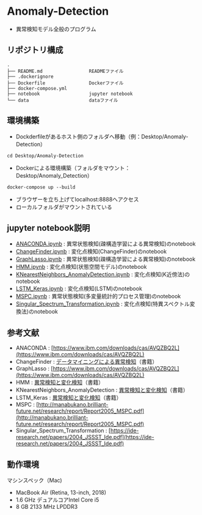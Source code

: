 # Anomaly-Detection
* 異常検知モデル全般のプログラム

## リポジトリ構成
```
.
├── README.md                 READMEファイル
├── .dockerignore        
├── Dockerfile                Dockerファイル
├── docker-compose.yml
├── notebook                  jupyter notebook
└── data                      dataファイル
```

## 環境構築

* Dockderfileがあるホスト側のフォルダへ移動（例：Desktop/Anomaly-Detection）
```
cd Desktop/Anomaly-Detection
```

* Dockerによる環境構築（フォルダをマウント：Desktop/Anomaly_Detection）
```
docker-compose up --build
```

* ブラウザーを立ち上げてlocalhost:8888へアクセス
* ローカルフォルダがマウントされている

## jupyter notebook説明
* [ANACONDA.ipynb](https://github.com/ykato27/Anomaly-Detection/blob/main/notebook/ANACONDA.ipynb) : 異常状態検知(疎構造学習による異常検知)のnotebook
* [ChangeFinder.ipynb](https://github.com/ykato27/Anomaly-Detection/blob/main/notebook/ChangeFinder.ipynb) : 変化点検知(ChangeFinder)のnotebook
* [GraphLasso.ipynb](https://github.com/ykato27/Anomaly-Detection/blob/main/notebook/GraphLasso.ipynb) : 異常状態検知(疎構造学習による異常検知)のnotebook
* [HMM.ipynb](https://github.com/ykato27/Anomaly-Detection/blob/main/notebook/HMM.ipynb) : 変化点検知(状態空間モデル)のnotebook
* [KNearestNeighbors_AnomalyDetection.ipynb](https://github.com/ykato27/Anomaly-Detection/blob/main/notebook/KNearestNeighbors_AnomalyDetection.ipynb) : 変化点検知(K近傍法)のnotebook
* [LSTM_Keras.ipynb](https://github.com/ykato27/Anomaly-Detection/blob/main/notebook/LSTM_Keras.ipynb) : 変化点検知(LSTM)のnotebook
* [MSPC.ipynb](https://github.com/ykato27/Anomaly-Detection/blob/main/notebook/MSPC.ipynb) : 異常状態検知(多変量統計的プロセス管理)のnotebook
* [Singular_Spectrum_Transformation.ipynb](https://github.com/ykato27/Anomaly-Detection/blob/main/notebook/Singular_Spectrum_Transformation.ipynb) : 変化点検知(特異スペクトル変換法)のnotebook

## 参考文献
* ANACONDA : [https://www.ibm.com/downloads/cas/AVQZBQ2L](https://www.ibm.com/downloads/cas/AVQZBQ2L)
* ChangeFinder : [データマイニングによる異常検知](https://www.amazon.co.jp/%E3%83%87%E3%83%BC%E3%82%BF%E3%83%9E%E3%82%A4%E3%83%8B%E3%83%B3%E3%82%B0%E3%81%AB%E3%82%88%E3%82%8B%E7%95%B0%E5%B8%B8%E6%A4%9C%E7%9F%A5-%E5%B1%B1%E8%A5%BF-%E5%81%A5%E5%8F%B8/dp/4320018826)（書籍）
* GraphLasso : [https://www.ibm.com/downloads/cas/AVQZBQ2L](https://www.ibm.com/downloads/cas/AVQZBQ2L)
* HMM : [異常検知と変化検知](https://www.amazon.co.jp/%E7%95%B0%E5%B8%B8%E6%A4%9C%E7%9F%A5%E3%81%A8%E5%A4%89%E5%8C%96%E6%A4%9C%E7%9F%A5-%E6%A9%9F%E6%A2%B0%E5%AD%A6%E7%BF%92%E3%83%97%E3%83%AD%E3%83%95%E3%82%A7%E3%83%83%E3%82%B7%E3%83%A7%E3%83%8A%E3%83%AB%E3%82%B7%E3%83%AA%E3%83%BC%E3%82%BA-%E4%BA%95%E6%89%8B-%E5%89%9B/dp/4061529080)（書籍）
* KNearestNeighbors_AnomalyDetection : [異常検知と変化検知](https://www.amazon.co.jp/%E7%95%B0%E5%B8%B8%E6%A4%9C%E7%9F%A5%E3%81%A8%E5%A4%89%E5%8C%96%E6%A4%9C%E7%9F%A5-%E6%A9%9F%E6%A2%B0%E5%AD%A6%E7%BF%92%E3%83%97%E3%83%AD%E3%83%95%E3%82%A7%E3%83%83%E3%82%B7%E3%83%A7%E3%83%8A%E3%83%AB%E3%82%B7%E3%83%AA%E3%83%BC%E3%82%BA-%E4%BA%95%E6%89%8B-%E5%89%9B/dp/4061529080)（書籍）
* LSTM_Keras : [異常検知と変化検知](https://www.amazon.co.jp/%E7%95%B0%E5%B8%B8%E6%A4%9C%E7%9F%A5%E3%81%A8%E5%A4%89%E5%8C%96%E6%A4%9C%E7%9F%A5-%E6%A9%9F%E6%A2%B0%E5%AD%A6%E7%BF%92%E3%83%97%E3%83%AD%E3%83%95%E3%82%A7%E3%83%83%E3%82%B7%E3%83%A7%E3%83%8A%E3%83%AB%E3%82%B7%E3%83%AA%E3%83%BC%E3%82%BA-%E4%BA%95%E6%89%8B-%E5%89%9B/dp/4061529080)（書籍）
* MSPC : [http://manabukano.brilliant-future.net/research/report/Report2005_MSPC.pdf](http://manabukano.brilliant-future.net/research/report/Report2005_MSPC.pdf)
* Singular_Spectrum_Transformation : [https://ide-research.net/papers/2004_JSSST_Ide.pdf](https://ide-research.net/papers/2004_JSSST_Ide.pdf)

## 動作環境
マシンスペック（Mac)
- MacBook Air (Retina, 13-inch, 2018)
- 1.6 GHz デュアルコアIntel Core i5
- 8 GB 2133 MHz LPDDR3
